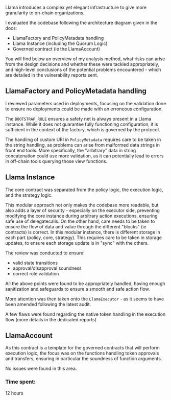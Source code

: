 Llama introduces a complex yet elegant infrastructure to give more granularity to on-chain organizations.

I evaluated the codebase following the architecture diagram given in the docs:
- LlamaFactory and PolicyMetadata handling
- Llama Instance (including the Quorum Logic)
- Governed contract (ie the LlamaAccount)

You will find below an overview of my analysis method, what risks can arise from the design decisions and whether these were tackled appropriately, and high-level conclusions of the potential problems encountered - which are detailed in the vulnerability reports sent.

## LlamaFactory and PolicyMetadata handling

I reviewed parameters used in deployments, focusing on the validation done to ensure no deployments could be made with an erroneous configuration.

The `BOOTSTRAP_ROLE` ensures a safety net is always present in a Llama instance. While it does not guarantee fully functioning configuration, it is sufficient in the context of the factory, which is governed by the protocol.

The handling of custom URI in `PolicyMetadata` requires care to be taken in the string handling, as problems can arise from malformed data strings in front end tools. More specifically, the "arbitrary" data in string concatenation could use more validation, as it can potentially lead to errors in off-chain tools querying those view functions.

## Llama Instance

The core contract was separated from the policy logic, the execution logic, and the strategy logic.

This modular approach not only makes the codebase more readable, but also adds a layer of security - especially on the executor side, preventing modifying the core instance during arbitrary action executions, ensuring safe use of delegatecalls.
On the other hand, care needs to be taken to ensure the flow of data and value through the different "blocks" (ie contracts) is correct.
In this modular instance, there is different storage in each part (policy, core, strategy). This requires care to be taken in storage updates, to ensure each storage update is in "sync" with the others.

The review was conducted to ensure:

- valid state transitions
- approval/disapproval soundness
- correct role validation

All the above points were found to be appropriately handled, having enough sanitization and safeguards to ensure a smooth and safe action flow.

More attention was then taken onto the `LlamaExecutor` - as it seems to have been amended following the latest audit.

A few flaws were found regarding the native token handling in the execution flow (more details in the dedicated reports)


## LlamaAccount

As this contract is a template for the governed contracts that will perform execution logic, the focus was on the functions handling token approvals and transfers, ensuring in particular the soundness of function arguments.

No issues were found in this area.

### Time spent:
12 hours